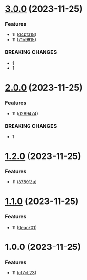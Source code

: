 # [3.0.0](https://github.com/dongjak-types/table-ts/compare/v2.0.0...v3.0.0) (2023-11-25)


### Features

* 11 ([d4bf318](https://github.com/dongjak-types/table-ts/commit/d4bf318a568517bb7b579596d507ba1f36fe45d1))
* 11 ([71b9915](https://github.com/dongjak-types/table-ts/commit/71b9915882e5b9e839f3da1def0ed55540890414))


### BREAKING CHANGES

* 1
* 1

# [2.0.0](https://github.com/dongjak-types/table-ts/compare/v1.2.0...v2.0.0) (2023-11-25)


### Features

* 11 ([d289474](https://github.com/dongjak-types/table-ts/commit/d28947446c32a6d25feed614eaebbf10c473ec5d))


### BREAKING CHANGES

* 1

# [1.2.0](https://github.com/dongjak-types/table-ts/compare/v1.1.0...v1.2.0) (2023-11-25)


### Features

* 11 ([3759f2a](https://github.com/dongjak-types/table-ts/commit/3759f2af69444a0ac9b28e5e4b4da1728553ef3e))

# [1.1.0](https://github.com/dongjak-types/table-ts/compare/v1.0.0...v1.1.0) (2023-11-25)


### Features

* 11 ([0eac701](https://github.com/dongjak-types/table-ts/commit/0eac7013764dce15019c37cfc4eebf53848555c3))

# 1.0.0 (2023-11-25)


### Features

* 11 ([cf7cb23](https://github.com/dongjak-types/table-ts/commit/cf7cb23bd59ac966d1aeef1e0c8295b786384675))

